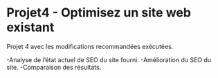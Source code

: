 # Projet4 - Optimisez un site web existant
Projet 4 avec les modifications recommandées exécutées.

-Analyse de l’état actuel de SEO du site fourni.
-Amélioration du SEO du site.
-Comparaison des résultats.
